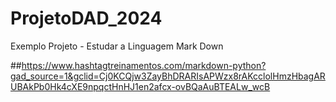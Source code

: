 # ProjetoDAD_2024
Exemplo Projeto - Estudar a Linguagem Mark Down

##https://www.hashtagtreinamentos.com/markdown-python?gad_source=1&gclid=Cj0KCQjw3ZayBhDRARIsAPWzx8rAKcclolHmzHbagARUBAkPb0Hk4cXE9npqctHnHJ1en2afcx-ovBQaAuBTEALw_wcB
